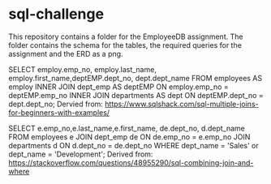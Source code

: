 # sql-challenge
This repository contains a folder for the EmployeeDB assignment. The folder contains the schema for the tables, the required queries for the assignment and the ERD as a png.

SELECT employ.emp_no, employ.last_name, employ.first_name,deptEMP.dept_no, dept.dept_name
FROM employees AS employ
INNER JOIN 
dept_emp AS deptEMP
ON employ.emp_no = deptEMP.emp_no
INNER JOIN
departments AS dept
ON deptEMP.dept_no = dept.dept_no;
Dervied from:
https://www.sqlshack.com/sql-multiple-joins-for-beginners-with-examples/


SELECT e.emp_no,e.last_name,e.first_name, de.dept_no, d.dept_name
FROM
    employees e
    JOIN dept_emp de ON de.emp_no = e.emp_no
    JOIN departments d ON d.dept_no = de.dept_no
	WHERE dept_name = 'Sales' or dept_name = 'Development';
  Derived from:
https://stackoverflow.com/questions/48955290/sql-combining-join-and-where

